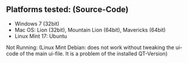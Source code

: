 ## Platforms tested: (Source-Code)

*  Windows 7 (32bit)
*  Mac OS: Lion (32bit), Mountain Lion (64bit), Mavericks (64bit)
*  Linux Mint 17: Ubuntu

Not Running: (Linux Mint Debian: does not work without tweaking the
ui-code of the main ui-file. It is a problem of the installed
QT-Version)
